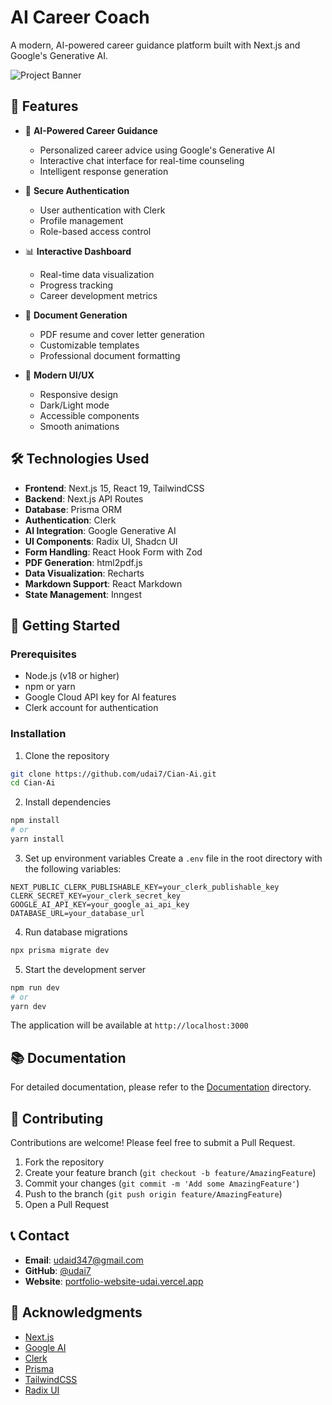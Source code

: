 # AI Career Coach

A modern, AI-powered career guidance platform built with Next.js and Google's Generative AI.

![Project Banner](public/banner.png)

## 🌟 Features

- 🤖 **AI-Powered Career Guidance**
  - Personalized career advice using Google's Generative AI
  - Interactive chat interface for real-time counseling
  - Intelligent response generation

- 🔐 **Secure Authentication**
  - User authentication with Clerk
  - Profile management
  - Role-based access control

- 📊 **Interactive Dashboard**
  - Real-time data visualization
  - Progress tracking
  - Career development metrics

- 📝 **Document Generation**
  - PDF resume and cover letter generation
  - Customizable templates
  - Professional document formatting

- 🎨 **Modern UI/UX**
  - Responsive design
  - Dark/Light mode
  - Accessible components
  - Smooth animations

## 🛠️ Technologies Used

- **Frontend**: Next.js 15, React 19, TailwindCSS
- **Backend**: Next.js API Routes
- **Database**: Prisma ORM
- **Authentication**: Clerk
- **AI Integration**: Google Generative AI
- **UI Components**: Radix UI, Shadcn UI
- **Form Handling**: React Hook Form with Zod
- **PDF Generation**: html2pdf.js
- **Data Visualization**: Recharts
- **Markdown Support**: React Markdown
- **State Management**: Inngest

## 🚀 Getting Started

### Prerequisites

- Node.js (v18 or higher)
- npm or yarn
- Google Cloud API key for AI features
- Clerk account for authentication

### Installation

1. Clone the repository
```bash
git clone https://github.com/udai7/Cian-Ai.git
cd Cian-Ai
```

2. Install dependencies
```bash
npm install
# or
yarn install
```

3. Set up environment variables
Create a `.env` file in the root directory with the following variables:
```env
NEXT_PUBLIC_CLERK_PUBLISHABLE_KEY=your_clerk_publishable_key
CLERK_SECRET_KEY=your_clerk_secret_key
GOOGLE_AI_API_KEY=your_google_ai_api_key
DATABASE_URL=your_database_url
```

4. Run database migrations
```bash
npx prisma migrate dev
```

5. Start the development server
```bash
npm run dev
# or
yarn dev
```

The application will be available at `http://localhost:3000`

## 📚 Documentation

For detailed documentation, please refer to the [Documentation](docs/) directory.

## 🤝 Contributing

Contributions are welcome! Please feel free to submit a Pull Request.

1. Fork the repository
2. Create your feature branch (`git checkout -b feature/AmazingFeature`)
3. Commit your changes (`git commit -m 'Add some AmazingFeature'`)
4. Push to the branch (`git push origin feature/AmazingFeature`)
5. Open a Pull Request

## 📞 Contact

- **Email**: [udaid347@gmail.com](mailto:udaid347@gmail.com)
- **GitHub**: [@udai7](https://github.com/udai7)
- **Website**: [portfolio-website-udai.vercel.app]([https://udaidas.com](https://portfolio-website-udai.vercel.app/))

## 🙏 Acknowledgments

- [Next.js](https://nextjs.org/)
- [Google AI](https://ai.google.dev/)
- [Clerk](https://clerk.com/)
- [Prisma](https://www.prisma.io/)
- [TailwindCSS](https://tailwindcss.com/)
- [Radix UI](https://www.radix-ui.com/)
